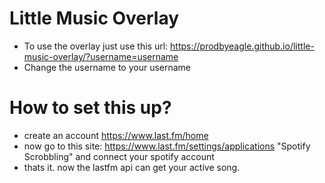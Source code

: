 # Little Music Overlay

- To use the overlay just use this url: https://prodbyeagle.github.io/little-music-overlay/?username=username
- Change the username to your username

# How to set this up?
- create an account https://www.last.fm/home
- now go to this site: https://www.last.fm/settings/applications "Spotify Scrobbling" and connect your spotify account
- thats it. now the lastfm api can get your active song.
